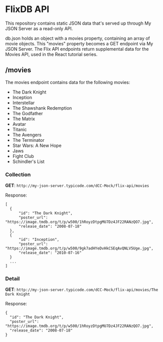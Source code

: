 # FlixDB API

This repository contains static JSON data that's served up through My JSON Server as a read-only API. 

db.json holds an object with a movies property, containing an array of movie objects. This "movies" property becomes a GET endpoint via My JSON Server. The Flix API endpoints return supplemental data for the Movies API, used in the React tutorial series.

## /movies

The movies endpoint contains data for the following movies:
- The Dark Knight
- Inception
- Interstellar
- The Shawshank Redemption
- The Godfather
- The Matrix
- Avatar
- Titanic
- The Avengers
- The Terminator
- Star Wars: A New Hope
- Jaws
- Fight Club
- Schindler's List

### Collection

**GET**: `http://my-json-server.typicode.com/dCC-Mock/flix-api/movies`

Response:
```
[
  {
      "id": "The Dark Knight",
      "poster_url": "https://image.tmdb.org/t/p/w500/1hRoyzDtpgMU7Dz4JF22RANzQO7.jpg",
      "release_date": "2008-07-18"
  },
  {
      "id": "Inception",
      "poster_url": "https://image.tmdb.org/t/p/w500/9gk7adHYeDvHkCSEqAvQNLV5Uge.jpg",
      "release_date": "2010-07-16"
  }
  ...
]
```

### Detail

**GET**: `http://my-json-server.typicode.com/dCC-Mock/flix-api/movies/The Dark Knight`

Response:
```
{
  "id": "The Dark Knight",
  "poster_url": "https://image.tmdb.org/t/p/w500/1hRoyzDtpgMU7Dz4JF22RANzQO7.jpg",
  "release_date": "2008-07-18"
}
```


